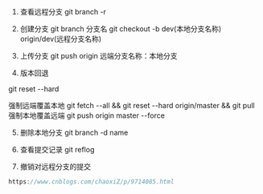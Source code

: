 1. 查看远程分支
    git branch -r

2. 创建分支
    git branch 分支名
    git checkout -b dev(本地分支名称) origin/dev(远程分支名称)

3. 上传分支
    git push origin 远端分支名称：本地分支

4. 版本回退

  git reset --hard

  强制远端覆盖本地
  git fetch --all && git reset --hard origin/master && git pull
  强制本地覆盖远端
  git push origin master --force 

5. 删除本地分支
   git branch -d name

6. 查看提交记录
 git reflog

7. 撤销对远程分支的提交
```go
https://www.cnblogs.com/chaoxiZ/p/9714085.html
```